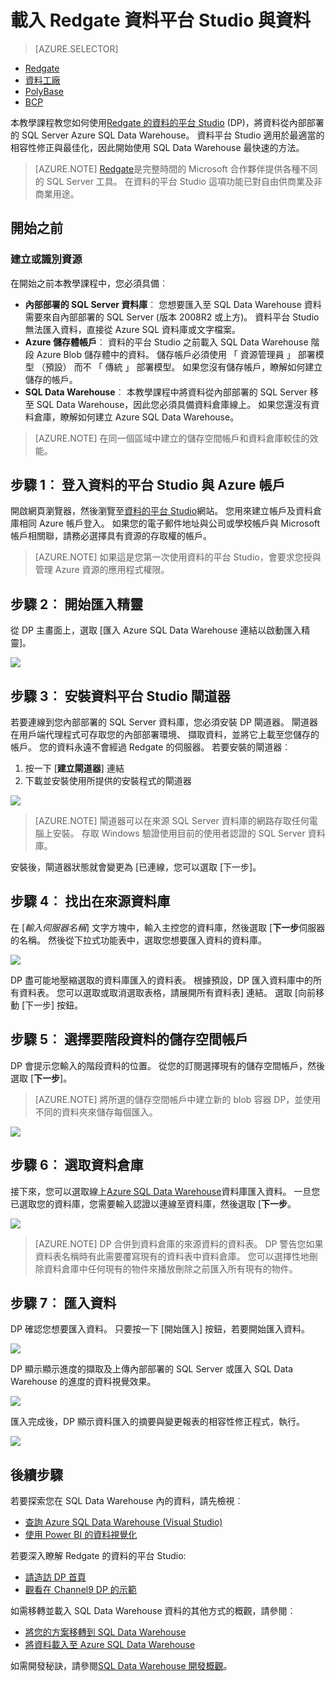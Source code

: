 <properties
   pageTitle="若要將資料載入至 SQL Data Warehouse 使用 Redgate 的資料的平台 Studio |Microsoft Azure"
   description="瞭解如何使用 Redgate 的資料的平台 Studio 資料倉儲案例。"
   services="sql-data-warehouse"
   documentationCenter="NA"
   authors="twounder"
   manager="barbkess"
   editor=""/>

<tags
   ms.service="sql-data-warehouse"
   ms.devlang="NA"
   ms.topic="get-started-article"
   ms.tgt_pltfrm="NA"
   ms.workload="data-services"
   ms.date="10/13/2016"
   ms.author="mausher;barbkess"/>


# <a name="load-data-with-redgate-data-platform-studio"></a>載入 Redgate 資料平台 Studio 與資料

> [AZURE.SELECTOR]
- [Redgate](sql-data-warehouse-load-with-redgate.md)
- [資料工廠](sql-data-warehouse-get-started-load-with-azure-data-factory.md)
- [PolyBase](sql-data-warehouse-get-started-load-with-polybase.md)
- [BCP](sql-data-warehouse-load-with-bcp.md)

本教學課程教您如何使用[Redgate 的資料的平台 Studio](http://www.red-gate.com/products/azure-development/data-platform-studio/) (DP)，將資料從內部部署的 SQL Server Azure SQL Data Warehouse。 資料平台 Studio 適用於最適當的相容性修正與最佳化，因此開始使用 SQL Data Warehouse 最快速的方法。

> [AZURE.NOTE] [Redgate](http://www.red-gate.com)是完整時間的 Microsoft 合作夥伴提供各種不同的 SQL Server 工具。 在資料的平台 Studio 這項功能已對自由供商業及非商業用途。

## <a name="before-you-begin"></a>開始之前
### <a name="create-or-identify-resources"></a>建立或識別資源

在開始之前本教學課程中，您必須具備︰

- **內部部署的 SQL Server 資料庫**︰ 您想要匯入至 SQL Data Warehouse 資料需要來自內部部署的 SQL Server (版本 2008R2 或上方)。 資料平台 Studio 無法匯入資料，直接從 Azure SQL 資料庫或文字檔案。
- **Azure 儲存體帳戶**︰ 資料的平台 Studio 之前載入 SQL Data Warehouse 階段 Azure Blob 儲存體中的資料。 儲存帳戶必須使用 「 資源管理員 」 部署模型 （預設） 而不 「 傳統 」 部署模型。 如果您沒有儲存帳戶，瞭解如何建立儲存的帳戶。 
- **SQL Data Warehouse**︰ 本教學課程中將資料從內部部署的 SQL Server 移至 SQL Data Warehouse，因此您必須具備資料倉庫線上。 如果您還沒有資料倉庫，瞭解如何建立 Azure SQL Data Warehouse。

> [AZURE.NOTE] 在同一個區域中建立的儲存空間帳戶和資料倉庫較佳的效能。

## <a name="step-1-sign-in-to-data-platform-studio-with-your-azure-account"></a>步驟 1︰ 登入資料的平台 Studio 與 Azure 帳戶
開啟網頁瀏覽器，然後瀏覽至[資料的平台 Studio](https://www.dataplatformstudio.com/)網站。 您用來建立帳戶及資料倉庫相同 Azure 帳戶登入。 如果您的電子郵件地址與公司或學校帳戶與 Microsoft 帳戶相關聯，請務必選擇具有資源的存取權的帳戶。

> [AZURE.NOTE] 如果這是您第一次使用資料的平台 Studio，會要求您授與管理 Azure 資源的應用程式權限。

## <a name="step-2-start-the-import-wizard"></a>步驟 2︰ 開始匯入精靈
從 DP 主畫面上，選取 [匯入 Azure SQL Data Warehouse 連結以啟動匯入精靈]。

![][1]

## <a name="step-3-install-the-data-platform-studio-gateway"></a>步驟 3︰ 安裝資料平台 Studio 閘道器
若要連線到您內部部署的 SQL Server 資料庫，您必須安裝 DP 閘道器。 閘道器在用戶端代理程式可存取您的內部部署環境、 擷取資料，並將它上載至您儲存的帳戶。 您的資料永遠不會經過 Redgate 的伺服器。 若要安裝的閘道器︰

1.  按一下 [**建立閘道器**] 連結
2. 下載並安裝使用所提供的安裝程式的閘道器

![][2]

> [AZURE.NOTE] 閘道器可以在來源 SQL Server 資料庫的網路存取任何電腦上安裝。 存取 Windows 驗證使用目前的使用者認證的 SQL Server 資料庫。

安裝後，閘道器狀態就會變更為 [已連線，您可以選取 [下一步]。

## <a name="step-4-identify-the-source-database"></a>步驟 4︰ 找出在來源資料庫
在 [*輸入伺服器名稱*] 文字方塊中，輸入主控您的資料庫，然後選取 [**下一步**伺服器的名稱。 然後從下拉式功能表中，選取您想要匯入資料的資料庫。

![][3]

DP 盡可能地壓縮選取的資料庫匯入的資料表。 根據預設，DP 匯入資料庫中的所有資料表。 您可以選取或取消選取表格，請展開所有資料表] 連結。 選取 [向前移動 [下一步] 按鈕。

## <a name="step-5-choose-a-storage-account-to-stage-the-data"></a>步驟 5︰ 選擇要階段資料的儲存空間帳戶
DP 會提示您輸入的階段資料的位置。 從您的訂閱選擇現有的儲存空間帳戶，然後選取 [**下一步**]。

> [AZURE.NOTE] 將所選的儲存空間帳戶中建立新的 blob 容器 DP，並使用不同的資料夾來儲存每個匯入。

![][4]

## <a name="step-6-select-a-data-warehouse"></a>步驟 6︰ 選取資料倉庫
接下來，您可以選取線上[Azure SQL Data Warehouse](http://aka.ms/sqldw)資料庫匯入資料。 一旦您已選取您的資料庫，您需要輸入認證以連線至資料庫，然後選取 [**下一步**。

![][5]

> [AZURE.NOTE] DP 合併到資料倉庫的來源資料的資料表。 DP 警告您如果資料表名稱時有此需要覆寫現有的資料表中資料倉庫。 您可以選擇性地刪除資料倉庫中任何現有的物件來播放刪除之前匯入所有現有的物件。

## <a name="step-7-import-the-data"></a>步驟 7︰ 匯入資料
DP 確認您想要匯入資料。 只要按一下 [開始匯入] 按鈕，若要開始匯入資料。

![][6]

DP 顯示顯示進度的擷取及上傳內部部署的 SQL Server 或匯入 SQL Data Warehouse 的進度的資料視覺效果。

![][7]

匯入完成後，DP 顯示資料匯入的摘要與變更報表的相容性修正程式，執行。

![][8]

## <a name="next-steps"></a>後續步驟
若要探索您在 SQL Data Warehouse 內的資料，請先檢視︰

- [查詢 Azure SQL Data Warehouse (Visual Studio)][]
- [使用 Power BI 的資料視覺化][]

若要深入瞭解 Redgate 的資料的平台 Studio:

- [請造訪 DP 首頁](http://www.dataplatformstudio.com/)
- [觀看在 Channel9 DP 的示範](https://channel9.msdn.com/Blogs/cloud-with-a-silver-lining/Loading-data-into-Azure-SQL-Datawarehouse-with-Redgate-Data-Platform-Studio)

如需移轉並載入 SQL Data Warehouse 資料的其他方式的概觀，請參閱︰

- [將您的方案移轉到 SQL Data Warehouse][]
- [將資料載入至 Azure SQL Data Warehouse](./sql-data-warehouse-overview-load.md)

如需開發秘訣，請參閱[SQL Data Warehouse 開發概觀](./sql-data-warehouse-overview-develop.md)。

<!--Image references-->
[1]: media/sql-data-warehouse-redgate/2016-10-05_15-59-56.png
[2]: media/sql-data-warehouse-redgate/2016-10-05_11-16-07.png
[3]: media/sql-data-warehouse-redgate/2016-10-05_11-17-46.png
[4]: media/sql-data-warehouse-redgate/2016-10-05_11-20-41.png
[5]: media/sql-data-warehouse-redgate/2016-10-05_11-31-24.png
[6]: media/sql-data-warehouse-redgate/2016-10-05_11-32-20.png
[7]: media/sql-data-warehouse-redgate/2016-10-05_11-49-53.png
[8]: media/sql-data-warehouse-redgate/2016-10-05_12-57-10.png

<!--Article references-->
[查詢 Azure SQL Data Warehouse (Visual Studio)]: ./sql-data-warehouse-query-visual-studio.md
[使用 Power BI 的資料視覺化]: ./sql-data-warehouse-get-started-visualize-with-power-bi.md
[將您的方案移轉到 SQL Data Warehouse]: ./sql-data-warehouse-overview-migrate.md
[Load data into Azure SQL Data Warehouse]: ./sql-data-warehouse-overview-load.md
[SQL Data Warehouse development overview]: ./sql-data-warehouse-overview-develop.md
